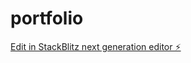 # portfolio

[Edit in StackBlitz next generation editor ⚡️](https://stackblitz.com/~/github.com/SantiMoyano/portfolio)